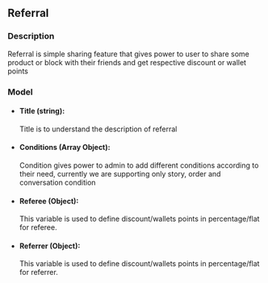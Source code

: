 ## Referral

### Description
Referral is simple sharing feature that gives power to user to share some product or block
with their friends and get respective discount or wallet points

### Model

   * #### Title (string):
      Title is to understand the description of referral
   * #### Conditions (Array Object):
      Condition gives power to admin to add different conditions according to their need, currently
      we are supporting only story, order and conversation condition
   * #### Referee (Object):
      This variable is used to define discount/wallets points in percentage/flat for referee.
   * #### Referrer (Object):
      This variable is used to define discount/wallets points in percentage/flat for referrer.            




